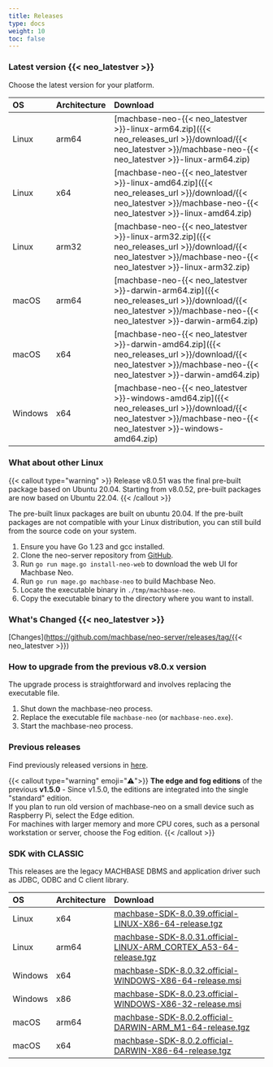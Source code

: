 ```yaml
---
title: Releases
type: docs
weight: 10
toc: false
---
```



### Latest version {{< neo_latestver >}}

Choose the latest version for your platform.

| OS         | Architecture   |  Download |
|:-----------|:---------------|:----------|
| Linux      | arm64          | [machbase-neo-{{< neo_latestver >}}-linux-arm64.zip]({{< neo_releases_url >}}/download/{{< neo_latestver >}}/machbase-neo-{{< neo_latestver >}}-linux-arm64.zip)   |
| Linux      | x64            | [machbase-neo-{{< neo_latestver >}}-linux-amd64.zip]({{< neo_releases_url >}}/download/{{< neo_latestver >}}/machbase-neo-{{< neo_latestver >}}-linux-amd64.zip)   |
| Linux      | arm32          | [machbase-neo-{{< neo_latestver >}}-linux-arm32.zip]({{< neo_releases_url >}}/download/{{< neo_latestver >}}/machbase-neo-{{< neo_latestver >}}-linux-arm32.zip)   |
| macOS      | arm64          | [machbase-neo-{{< neo_latestver >}}-darwin-arm64.zip]({{< neo_releases_url >}}/download/{{< neo_latestver >}}/machbase-neo-{{< neo_latestver >}}-darwin-arm64.zip) |
| macOS      | x64            | [machbase-neo-{{< neo_latestver >}}-darwin-amd64.zip]({{< neo_releases_url >}}/download/{{< neo_latestver >}}/machbase-neo-{{< neo_latestver >}}-darwin-amd64.zip) |
| Windows    | x64     | [machbase-neo-{{< neo_latestver >}}-windows-amd64.zip]({{< neo_releases_url >}}/download/{{< neo_latestver >}}/machbase-neo-{{< neo_latestver >}}-windows-amd64.zip) |

### What about other Linux
{{< callout type="warning" >}}
Release v8.0.51 was the final pre-built package based on Ubuntu 20.04. Starting from v8.0.52, pre-built packages are now based on Ubuntu 22.04.
{{< /callout >}}

The pre-built linux packages are built on ubuntu 20.04.
If the pre-built packages are not compatible with your Linux distribution, you can still build from the source code on your system.

1. Ensure you have Go 1.23 and gcc installed.
2. Clone the neo-server repository from [GitHub](https://github.com/machbase/neo-server).
3. Run `go run mage.go install-neo-web` to download the web UI for Machbase Neo.
4. Run `go run mage.go machbase-neo` to build Machbase Neo.
5. Locate the executable binary in `./tmp/machbase-neo`.
6. Copy the executable binary to the directory where you want to install.

### What's Changed {{< neo_latestver >}}

[Changes](https://github.com/machbase/neo-server/releases/tag/{{< neo_latestver >}})

### How to upgrade from the previous v8.0.x version

The upgrade process is straightforward and involves replacing the executable file.

1. Shut down the machbase-neo process.
2. Replace the executable file `machbase-neo` (or `machbase-neo.exe`).
3. Start the machbase-neo process.

### Previous releases

Find previously released versions in [here](https://github.com/machbase/neo-server/releases).


{{< callout type="warning" emoji="⚠️">}}
**The edge and fog editions** of the previous **v1.5.0** -
Since v1.5.0, the editions are integrated into the single "standard" edition.<br/>
If you plan to run old version of machbase-neo on a small device such as Raspberry Pi, select the Edge edition.<br/>
For machines with larger memory and more CPU cores, such as a personal workstation or server, choose the Fog edition.
{{< /callout >}}

### SDK with CLASSIC

This releases are the legacy MACHBASE DBMS and application driver such as JDBC, ODBC and C client library.

| OS         | Architecture   |  Download |
|:-----------|:---------------|:----------|
| Linux      | x64            | [machbase-SDK-8.0.39.official-LINUX-X86-64-release.tgz](https://github.com/machbase/packages/releases/download/8.0.39/machbase-SDK-8.0.39.official-LINUX-X86-64-release.tgz) |
| Linux      | arm64          | [machbase-SDK-8.0.31.official-LINUX-ARM_CORTEX_A53-64-release.tgz](https://github.com/machbase/packages/releases/download/8.0.31/machbase-SDK-8.0.31.official-LINUX-ARM_CORTEX_A53-64-release.tgz) |
| Windows    | x64            | [machbase-SDK-8.0.32.official-WINDOWS-X86-64-release.msi](https://github.com/machbase/packages/releases/download/8.0.32/machbase-SDK-8.0.32.official-WINDOWS-X86-64-release.msi)
| Windows    | x86            | [machbase-SDK-8.0.23.official-WINDOWS-X86-32-release.msi](https://github.com/machbase/packages/releases/download/8.0.23/machbase-SDK-8.0.23.official-WINDOWS-X86-32-release.msi) |
| macOS      | arm64          | [machbase-SDK-8.0.2.official-DARWIN-ARM_M1-64-release.tgz](https://github.com/machbase/packages/releases/download/8.0.2/machbase-SDK-8.0.2.official-DARWIN-ARM_M1-64-release.tgz) |
| macOS      | x64            | [machbase-SDK-8.0.2.official-DARWIN-X86-64-release.tgz](https://github.com/machbase/packages/releases/download/8.0.2/machbase-SDK-8.0.2.official-DARWIN-X86-64-release.tgz) |